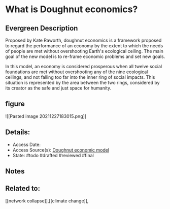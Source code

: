 # What is Doughnut economics?
## Evergreen Description
Proposed by Kate Raworth, doughnut economics is a framework proposed to regard the performance of an economy by the extent to which the needs of people are met without overshooting Earth's ecological ceiling. The main goal of the new model is to re-frame economic problems and set new goals. 

In this model, an economy is considered prosperous when all twelve social foundations are met without overshooting any of the nine ecological ceilings, and not falling too far into the inner ring of social impacts. This situation is represented by the area between the two rings, considered by its creator as the safe and just space for humanity.
## figure
![[Pasted image 20211227183015.png]]
## Details:
- Access Date:
- Access Source(s): [Doughnut economic model](https://en.wikipedia.org/wiki/Doughnut_(economic_model)#:~:text=The%20Doughnut%2C%20or%20Doughnut%20economics%2C%20is%20a%20visual,a%20disc%20with%20a%20hole%20in%20the%20middle.)
- State: #todo #drafted #reviewed #final 

## Notes

## Related to: 
[[network collapse]],[[climate change]],
